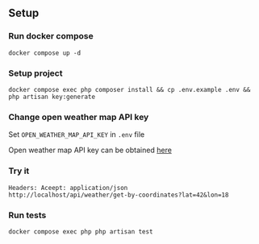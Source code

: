 ## Setup

### Run docker compose

```docker compose up -d```

### Setup project

```docker compose exec php composer install && cp .env.example .env && php artisan key:generate```

### Change open weather map API key

Set `OPEN_WEATHER_MAP_API_KEY` in `.env` file

Open weather map API key can be obtained [here](https://home.openweathermap.org/api_keys)


### Try it

```
Headers: Aceept: application/json
http://localhost/api/weather/get-by-coordinates?lat=42&lon=18
```

### Run tests

```docker compose exec php php artisan test```
